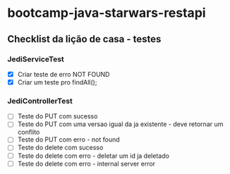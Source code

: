 # bootcamp-java-starwars-restapi

## Checklist da lição de casa - testes

### JediServiceTest
- [X] Criar teste de erro NOT FOUND
- [X] Criar um teste pro findAll();

### JediControllerTest
- [ ] Teste do PUT com sucesso
- [ ] Teste do PUT com uma versao igual da ja existente - deve retornar um conflito
- [ ] Teste do PUT com erro - not found
- [ ] Teste do delete com sucesso
- [ ] Teste do delete com erro - deletar um id ja deletado
- [ ] Teste do delete com erro  - internal server error
